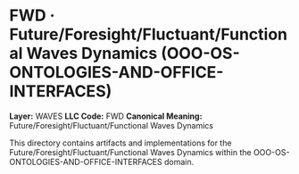 # FWD · Future/Foresight/Fluctuant/Functional Waves Dynamics (OOO-OS-ONTOLOGIES-AND-OFFICE-INTERFACES)

**Layer:** WAVES
**LLC Code:** FWD
**Canonical Meaning:** Future/Foresight/Fluctuant/Functional Waves Dynamics

This directory contains artifacts and implementations for the Future/Foresight/Fluctuant/Functional Waves Dynamics within the OOO-OS-ONTOLOGIES-AND-OFFICE-INTERFACES domain.
